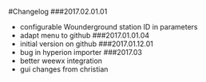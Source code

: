 #Changelog
###2017.02.01.01
* configurable Wounderground station ID in parameters
* adapt menu to github
###2017.01.01.04
* initial version on github
###2017.01.12.01
* bug in hyperion importer
###2017.03
* better weewx integration
* gui changes from christian